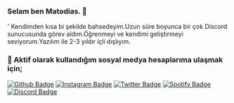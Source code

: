 ### Selam ben Matodias. 👋

' Kendimden kısa bi şekilde bahsedeyim.Uzun süre boyunca bir çok Discord sunucusunda görev aldım.Öğrenmeyi ve kendimi geliştirmeyi seviyorum.Yazılım ile 2-3 yıldır içli dışlıyım.

### 💸 Aktif olarak kullandığım sosyal medya hesaplarıma ulaşmak için;

[![Github Badge](https://img.shields.io/badge/-Github-000?style=quare&labelColor=000&logo=Github&logoColor=white&link=link)](github.com/matodias)  [![Instagram Badge](https://img.shields.io/badge/-Instagram-C13584?style=flat-quare&labelColor=C13584&logo=instagram&logoColor=white&link=link)](https://www.instagram.com/matodiass/) [![Twitter Badge](https://img.shields.io/badge/-Twitter-30d5c8?style=flat-quare&labelColor=30d5c8&logo=twitter&logoColor=white&link)](https://twitter.com/matodias7) [![Spotify Badge](https://img.shields.io/badge/-Spotify-66ff00?style=flat-quare&labelColor=66ff00&logo=spotify&logoColor=white&link)](https://open.spotify.com/user/qtot3gx8ld5ftj06318k9wfjr) [![Discord Badge](https://img.shields.io/badge/-Discord-000000?style=flat-quare&labelColor=000000&logo=discord&logoColor=white&link)](https://discord.com/users/852790896394895410) 













